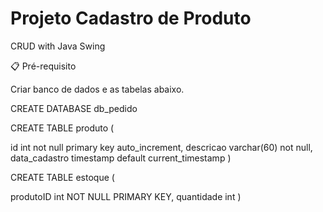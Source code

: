 # Projeto Cadastro de Produto

CRUD with Java Swing

📋 Pré-requisito

Criar banco de dados e as tabelas abaixo.

CREATE DATABASE db_pedido

CREATE TABLE produto (

  id int not null primary key auto_increment,
  descricao varchar(60) not null, 
  data_cadastro timestamp default current_timestamp )
  
CREATE TABLE estoque (

produtoID int NOT NULL PRIMARY KEY,
 quantidade int )
